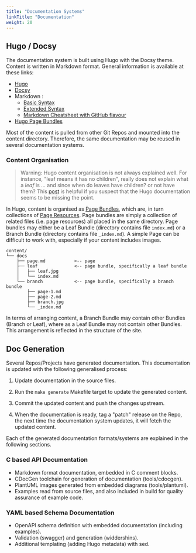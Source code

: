 ```yaml
---
title: "Documentation Systems"
linkTitle: "Documentation"
weight: 20
---
```


## Hugo / Docsy

The documentation system is built using Hugo with the Docsy theme. Content is
written in Markdown format. General information is available at these links:

* [Hugo](https://gohugo.io/)
* [Docsy](https://www.docsy.dev/)
* Markdown :
  * [Basic Syntax](https://www.markdownguide.org/basic-syntax/)
  * [Extended Syntax](https://www.markdownguide.org/extended-syntax/)
  * [Markdown Cheatsheet with GitHub flavour](https://github.com/adam-p/markdown-here/wiki/Markdown-Cheatsheet)
* [Hugo Page Bundles](https://gohugo.io/content-management/page-bundles/)


Most of the content is pulled from other Git Repos and mounted into the
content directory. Therefore, the same documentation may be reused in
several documentation systems.


### Content Organisation

> Warning: Hugo content organisation is not always explained well. For instance, "leaf means it has no children", really does not explain what a _leaf_ is ... and since when do leaves have children? or not have them? This [post](https://discourse.gohugo.io/t/explanation-of-page-bundles/36686) is helpful if you suspect that the Hugo documentation seems to be missing the point.

In Hugo, content is organised as [Page Bundles](https://gohugo.io/content-management/page-bundles), which are, in turn collections of [Page Resources](https://gohugo.io/content-management/page-resources/).
Page bundles are simply a collection of related files (i.e. page resources) all placed in the same directory.
Page bundles may either be a Leaf Bundle (directory contains file `index.md`) or a Branch Bundle (directory contains file `_index.md`).
A simple Page can be difficult to work with, especially if your content includes images.

```
content/
└── docs
    ├── page.md           <-- page
    ├── leaf              <-- page bundle, specifically a leaf bundle
    │   ├── leaf.jpg
    │   └── index.md
    └── branch            <-- page bundle, specifically a branch bundle
        ├── page-1.md
        ├── page-2.md
        ├── branch.jpg
        └── _index.md
```

In terms of arranging content, a Branch Bundle may contain other Bundles (Branch or Leaf), where as a Leaf Bundle may not contain other Bundles. This arrangement is reflected in the structure of the site.


## Doc Generation

Several Repos/Projects have generated documentation. This documentation is
updated with the following generalised process:

1. Update documentation in the source files.

2. Run the `make generate` Makefile target to update the generated content.

3. Commit the updated content and push the changes upstream.

4. When the documentation is ready, tag a "patch" release on the Repo, the next
   time the documentation system updates, it will fetch the updated content.


Each of the generated documentation formats/systems are explained in the
following sections.


### C based API Documentation

* Markdown format documentation, embedded in C comment blocks.
* CDocGen toolchain for generation of documentation (tools/cdocgen).
* PlantUML images generated from embedded diagrams (tools/plantuml).
* Examples read from source files, and also included in build for quality assurance of example code.


### YAML based Schema Documentation

* OpenAPI schema definition with embedded documentation (including examples).
* Validation (swagger) and generation (widdershins).
* Additional templating (adding Hugo metadata) with sed.

